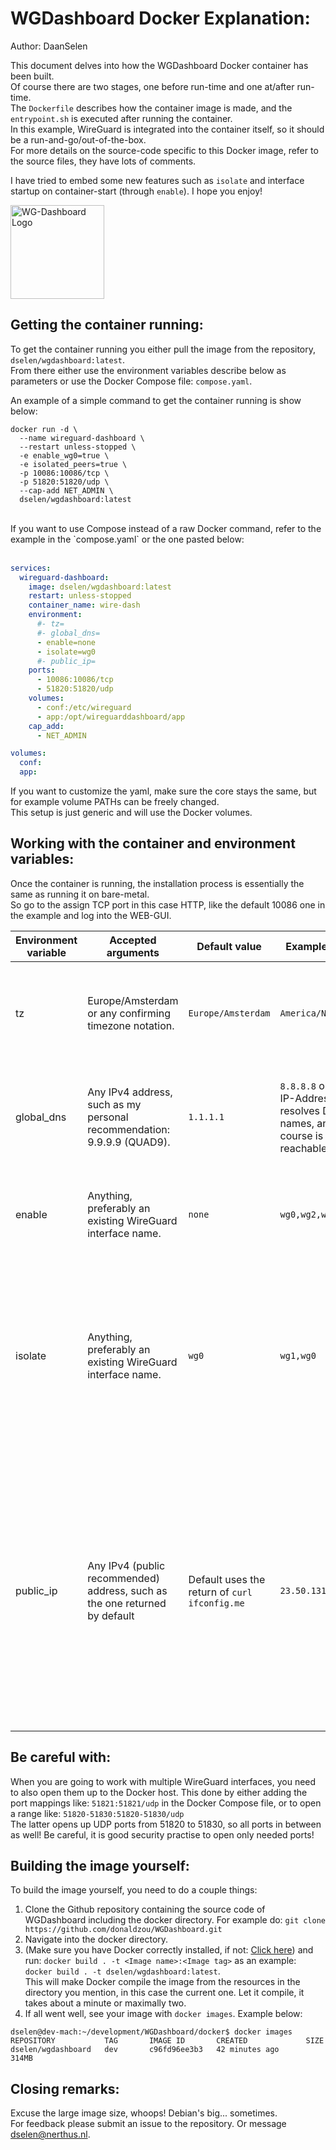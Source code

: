 # WGDashboard Docker Explanation:

Author: DaanSelen<br>

This document delves into how the WGDashboard Docker container has been built.<br>
Of course there are two stages, one before run-time and one at/after run-time.<br>
The `Dockerfile` describes how the container image is made, and the `entrypoint.sh` is executed after running the container. <br>
In this example, WireGuard is integrated into the container itself, so it should be a run-and-go/out-of-the-box.<br>
For more details on the source-code specific to this Docker image, refer to the source files, they have lots of comments.

I have tried to embed some new features such as `isolate` and interface startup on container-start (through `enable`). I hope you enjoy!

<img src="https://raw.githubusercontent.com/donaldzou/WGDashboard/main/src/static/img/logo.png" alt="WG-Dashboard Logo" title="WG-Dashboard Logo" width="150" height="150" /> 

## Getting the container running:

To get the container running you either pull the image from the repository, `dselen/wgdashboard:latest`.<br>
From there either use the environment variables describe below as parameters or use the Docker Compose file: `compose.yaml`.

An example of a simple command to get the container running is show below:<br>

```shell
docker run -d \
  --name wireguard-dashboard \
  --restart unless-stopped \
  -e enable_wg0=true \
  -e isolated_peers=true \
  -p 10086:10086/tcp \
  -p 51820:51820/udp \
  --cap-add NET_ADMIN \
  dselen/wgdashboard:latest
```
<br>
If you want to use Compose instead of a raw Docker command, refer to the example in the `compose.yaml` or the one pasted below:
<br><br>

```yaml
services:
  wireguard-dashboard:
    image: dselen/wgdashboard:latest
    restart: unless-stopped
    container_name: wire-dash
    environment:
      #- tz=
      #- global_dns=
      - enable=none
      - isolate=wg0
      #- public_ip=
    ports:
      - 10086:10086/tcp
      - 51820:51820/udp
    volumes:
      - conf:/etc/wireguard
      - app:/opt/wireguarddashboard/app
    cap_add:
      - NET_ADMIN

volumes:
  conf:
  app:

```

If you want to customize the yaml, make sure the core stays the same, but for example volume PATHs can be freely changed.<br>
This setup is just generic and will use the Docker volumes.

## Working with the container and environment variables:

Once the container is running, the installation process is essentially the same as running it on bare-metal.<br>
So go to the assign TCP port in this case HTTP, like the default 10086 one in the example and log into the WEB-GUI.<br>

| Environment variable    | Accepted arguments | Default value | Example value | Verbose |
| -------------- | ------- | ------- | ------- | ------- |
| tz             | Europe/Amsterdam or any confirming timezone notation. | `Europe/Amsterdam` | `America/New_York` | Sets the timezone of the Docker container. This is to timesync the container to any other processes which would need it. |
| global_dns     | Any IPv4 address, such as my personal recommendation: 9.9.9.9 (QUAD9). | `1.1.1.1` | `8.8.8.8` or any IP-Address that resolves DNS-names, and of course is reachable | Set the default DNS given to clients once they connect to the WireGuard tunnel, and for new peers, set to Cloudflare DNS for reliability.
| enable         | Anything, preferably an existing WireGuard interface name. | `none` | `wg0,wg2,wg13` | Enables or disables the starting of the WireGuard interface on container 'boot-up'.
| isolate        | Anything, preferably an existing WireGuard interface name. | `wg0` | `wg1,wg0` | For security premade `wg0` interface comes with this feature enabled by default. Declaring `isolate=` in the Docker Compose file will remove this. The WireGuard interface itself IS able to reach the peers (Done through the `iptables` package).
| public_ip      | Any IPv4 (public recommended) address, such as the one returned by default | Default uses the return of `curl ifconfig.me` | `23.50.131.156` | To reach your VPN from outside your own network, you need WG-Dashboard to know what your public IP-address is, otherwise it will generate faulty config files for clients. This happends because it is inside a Docker/Kubernetes container. In or outside of NAT is not relevant as long as the given IP-address is reachable from the internet or the target network.

## Be careful with:

When you are going to work with multiple WireGuard interfaces, you need to also open them up to the Docker host. This done by either adding the port mappings like: `51821:51821/udp` in the Docker Compose file, or to open a range like: `51820-51830:51820-51830/udp`<br>
The latter opens up UDP ports from 51820 to 51830, so all ports in between as well! Be careful, it is good security practise to open only needed ports!

## Building the image yourself:

To build the image yourself, you need to do a couple things:<br>
1. Clone the Github repository containing the source code of WGDashboard including the docker directory. For example do: `git clone https://github.com/donaldzou/WGDashboard.git`
1. Navigate into the docker directory.
1. (Make sure you have Docker correctly installed, if not: [Click here](https://docs.docker.com/engine/install/)) and run: `docker build . -t <Image name>:<Image tag>` as an example: `docker build . -t dselen/wgdashboard:latest`.<br>This will make Docker compile the image from the resources in the directory you mention, in this case the current one. Let it compile, it takes about a minute or maximally two.
1. If all went well, see your image with `docker images`. Example below:
```
dselen@dev-mach:~/development/WGDashboard/docker$ docker images
REPOSITORY           TAG       IMAGE ID       CREATED             SIZE
dselen/wgdashboard   dev       c96fd96ee3b3   42 minutes ago      314MB
```

## Closing remarks:

Excuse the large image size, whoops! Debian's big... sometimes.<br>
For feedback please submit an issue to the repository. Or message dselen@nerthus.nl.
